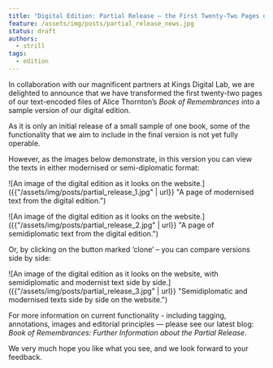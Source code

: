 ```yaml
---
title: "Digital Edition: Partial Release – the First Twenty-Two Pages of a Book of Remembrances"
feature: /assets/img/posts/partial_release_news.jpg
status: draft
authors:
  - strill
tags:
  - edition
---
```


In collaboration with our magnificent partners at Kings Digital Lab, we are delighted to announce that we have transformed the first twenty-two pages of our text-encoded files of Alice Thornton’s *Book of Remembrances* into a sample version of our digital edition. 

As it is only an initial release of a small sample of one book, some of the functionality that we aim to include in the final version is not yet fully operable. 

However, as the images below demonstrate, in this version you can view the texts in either modernised or semi-diplomatic format:

![An image of the digital edition as it looks on the website.]({{"/assets/img/posts/partial_release_1.jpg" | url}} "A page of modernised text from the digital edition.")


![An image of the digital edition as it looks on the website.]({{"/assets/img/posts/partial_release_2.jpg" | url}} "A page of semidiplomatic text from the digital edition.")


Or, by clicking on the button marked ‘clone’ – you can compare versions side by side:

![An image of the digital edition as it looks on the website, with semidiplomatic and modernist text side by side.]({{"/assets/img/posts/partial_release_3.jpg" | url}} "Semidiplomatic and modernised texts side by side on the website.")

For more information on current functionality - including tagging, annotations, images and editorial principles — please see our latest blog: *Book of Remembrances: Further Information about the Partial Release*.

We very much hope you like what you see, and we look forward to your feedback.


